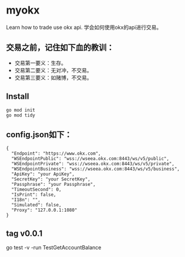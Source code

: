 # myokx
Learn how to trade use okx api.
学会如何使用okx的api进行交易。

## 交易之前，记住如下血的教训：
- 交易第一要义：生存。
- 交易第二要义：无对冲，不交易。
- 交易第三要义：如赌博，不交易。

## Install
```
go mod init
go mod tidy
```

## config.json如下：
```
{
  "Endpoint": "https://www.okx.com",
  "WSEndpointPublic": "wss://wseea.okx.com:8443/ws/v5/public",
  "WSEndpointPrivate": "wss://wseea.okx.com:8443/ws/v5/private",
  "WSEndpointBusiness": "wss://wseea.okx.com:8443/ws/v5/business",
  "ApiKey": "your ApiKey",
  "SecretKey": "your SecretKey",
  "Passphrase": "your Passphrase",
  "TimeoutSecond": 0,
  "IsPrint": false,
  "I18n": "",
  "Simulated": false,
  "Proxy": "127.0.0.1:1080"
}
```

## tag v0.0.1
go test -v -run TestGetAccountBalance

## 
